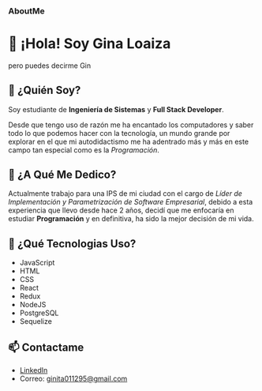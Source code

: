 ### AboutMe

# 👋 ¡Hola! Soy Gina Loaiza 
pero puedes decirme Gin

## 👀 ¿Quién Soy?

Soy estudiante de **Ingeniería de Sistemas** y  **Full Stack Developer**.

Desde que tengo uso de razón me ha encantado los computadores y saber todo lo que podemos hacer con la tecnología, un mundo grande por explorar en el que
mi autodidactismo me ha adentrado más y más en este campo tan especial como es la *Programación*.

## 💞️ ¿A Qué Me Dedico?

Actualmente trabajo para una IPS de mi ciudad con el cargo de *Líder de Implementación y Parametrización de Software Empresarial*, debido a esta experiencia que
llevo desde hace 2 años, decidí que me enfocaría en estudiar **Programación** y en definitiva, ha sido la mejor decisión de mi vida.

## 🌱 ¿Qué Tecnologias Uso?

* JavaScript 
* HTML
* CSS
* React
* Redux
* NodeJS
* PostgreSQL
* Sequelize

## 📫 Contactame

* [LinkedIn](https://www.linkedin.com/in/ginaloaiza/)
* Correo: ginita011295@gmail.com




